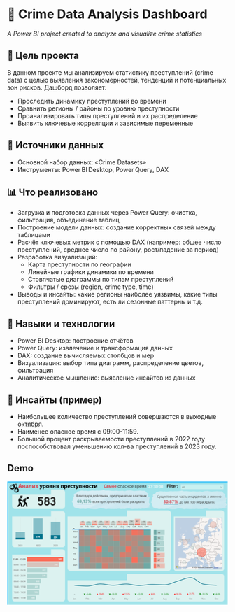 # 🚨 Crime Data Analysis Dashboard  
_A Power BI project created to analyze and visualize crime statistics_

## 🎯 Цель проекта  
В данном проекте мы анализируем статистику преступлений (crime data) с целью выявления закономерностей, тенденций и потенциальных зон рисков. Дашборд позволяет:  
- Проследить динамику преступлений во времени  
- Сравнить регионы / районы по уровню преступности  
- Проанализировать типы преступлений и их распределение  
- Выявить ключевые корреляции и зависимые переменные  

## 🧰 Источники данных  
- Основной набор данных: «Crime Datasets» 
- Инструменты: Power BI Desktop, Power Query, DAX 

## 📊 Что реализовано  
- Загрузка и подготовка данных через Power Query: очистка, фильтрация, объединение таблиц  
- Построение модели данных: создание корректных связей между таблицами  
- Расчёт ключевых метрик с помощью DAX (например: общее число преступлений, среднее число по району, рост/падение за период)  
- Разработка визуализаций:  
  - Карта преступности по географии  
  - Линейные графики динамики по времени  
  - Стовпчатые диаграммы по типам преступлений  
  - Фильтры / срезы (region, crime type, time)  
- Выводы и инсайты: какие регионы наиболее уязвимы, какие типы преступлений доминируют, есть ли сезонные паттерны и т.д.

## 🧩 Навыки и технологии  
- Power BI Desktop: построение отчётов  
- Power Query: извлечение и трансформация данных  
- DAX: создание вычисляемых столбцов и мер  
- Визуализация: выбор типа диаграмм, распределение цветов, фильтрация  
- Аналитическое мышление: выявление инсайтов из данных  

## 📝 Инсайты (пример)  
- Наибольшее количество преступлений совершаются в выходные октября.
- Наименее опасное время с 09:00-11:59.
- Большой процент раскрываемости преступлений в 2022 году поспособствовал уменьшению кол-ва преступлений в 2023 году. 

## Demo 
![Dashboard Preview](https://github.com/MaxXximiroN/powerbi_portfolio/blob/main/crime_analyze_dashboard/screenshot_of_the_dashboard_1.png)
